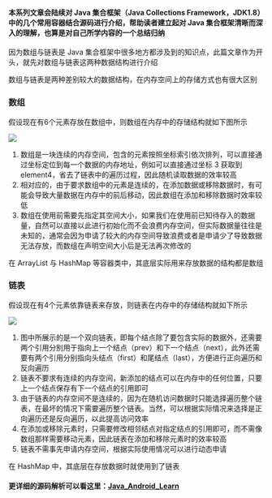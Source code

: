 #### 本系列文章会陆续对  Java 集合框架（Java Collections Framework，JDK1.8）中的几个常用容器结合源码进行介绍，帮助读者建立起对 Java 集合框架清晰而深入的理解，也算是对自己所学内容的一个总结归纳

因为数组与链表是 Java 集合框架中很多地方都涉及到的知识点，此篇文章作为开头，就先对数组与链表这两种数据结构进行介绍

数组与链表是两种差别较大的数据结构，在内存空间上的存储方式也有很大区别

### 数组

假设现在有6个元素存放在数组中，则数组在内存中的存储结构就如下图所示

![](https://upload-images.jianshu.io/upload_images/2552605-101fece27df268ed.png?imageMogr2/auto-orient/strip%7CimageView2/2/w/1240)

1. 数组是一块连续的内存空间，包含的元素按照坐标索引依次排列，可以直接通过坐标定位到每一个数据的内存地址，例如可以直接通过坐标 3 获取到 element4，省去了链表中的遍历过程，因此随机读取数据的效率较高
2. 相对应的，由于要求数组中的元素是连续的，在添加数据或移除数据时，有可能会导致大量数据在内存中的前后移动，因此数组在添加和移除数据时效率较低
3. 数组在使用前需要先指定其空间大小，如果我们在使用前已知待存入的数据量，自然可以直接以此进行初始化而不会浪费内存空间，但实际数据量往往是未知的，通常会因为申请了较大的内存空间导致浪费或者是申请少了导致数据无法存放，而数组在声明空间大小后是无法再次修改的

在 ArrayList 与 HashMap 等容器类中，其底层实际用来存放数据的结构都是数组

### 链表

假设现在有4个元素依靠链表来存放，则链表在内存中的存储结构就如下所示

![](https://upload-images.jianshu.io/upload_images/2552605-e837d07770d9f838.png?imageMogr2/auto-orient/strip%7CimageView2/2/w/1240)

1. 图中所展示的是一个双向链表，即每个结点除了要包含实际的数据外，还需要两个引用分别用于指向上一个结点（prev）和下一个结点（next），此外还需要有两个引用分别指向头结点（first）和尾结点（last），方便进行正向遍历和反向遍历
2. 链表不要求有连续的内存空间，新添加的结点可以在内存中的任何位置，只要上一个结点保存有下一个结点的引用即可
3. 由于链表的内存空间不是连续的，因为在随机访问数据时只能选择遍历整个链表，在最坏的情况下需要遍历整个链表。当然，可以根据实际情况来选择是正向遍历还是反向遍历，以此提高访问效率
4. 在添加或移除元素时，只需要修改相邻结点对指定结点的引用即可，而不需像数组那样需要移动元素，因此链表在添加和移除元素时的效率较高
5. 链表不需事先申请内存空间，根据实际使用情况可以进行动态申请

在 HashMap 中，其底层在存放数据时就使用到了链表

#### 更详细的源码解析可以看这里：[Java_Android_Learn](https://github.com/leavesC/Java_Android_Learn)